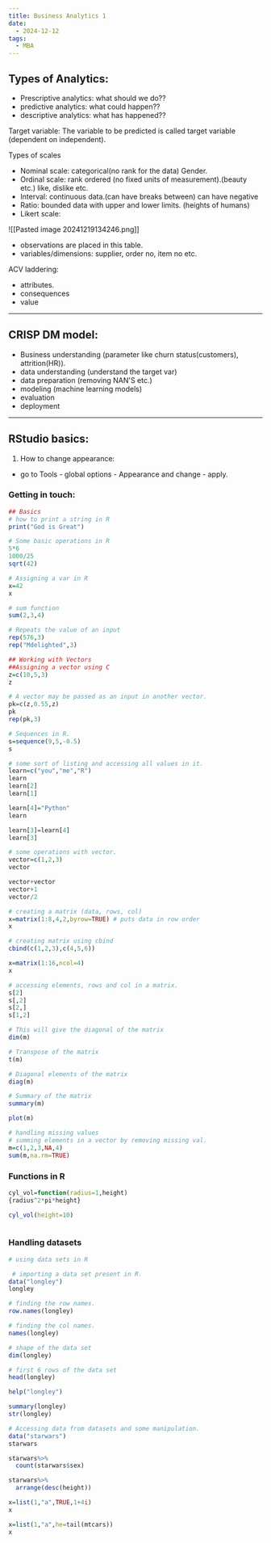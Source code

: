 ```yaml
---
title: Business Analytics 1
date:
  - 2024-12-12
tags:
  - MBA
---
```


## Types of Analytics:

- Prescriptive analytics: what should we do??
- predictive analytics: what could happen??
- descriptive analytics: what has happened??

Target variable:
The variable to be predicted is called target variable (dependent on independent).

Types of scales
- Nominal scale: categorical(no rank for the data) Gender.
- Ordinal scale: rank ordered (no fixed units of measurement).(beauty etc.) like, dislike etc.
- Interval: continuous data.(can have breaks between) can have negative
- Ratio: bounded data with upper and lower limits. (heights of  humans)
- Likert scale: 

![[Pasted image 20241219134246.png]]

- observations are placed in this table.
- variables/dimensions: supplier, order no, item no etc.




ACV laddering:
- attributes.
- consequences
- value

---

## CRISP DM model:

- Business understanding (parameter like churn status(customers), attrition(HR)).
- data understanding (understand the target var)
- data preparation (removing NAN'S etc.)
- modeling (machine learning models)
- evaluation 
- deployment

---

## RStudio basics:

1. How to change appearance:
- go to  Tools - global options - Appearance and change - apply.


### Getting in touch:

```R
## Basics
# how to print a string in R
print("God is Great") 

```

```R
# Some basic operations in R
5*6
1000/25
sqrt(42)
```

```R
# Assigning a var in R
x=42
x

```
```R
# sum function
sum(2,3,4)

# Repeats the value of an input
rep(576,3)
rep("Mdelighted",3)
```

```R
## Working with Vectors 
##Assigning a vector using C
z=c(10,5,3)
z

# A vector may be passed as an input in another vector.
pk=c(z,0.55,z)
pk
rep(pk,3)

# Sequences in R.
s=sequence(9,5,-0.5)
s

# some sort of listing and accessing all values in it.
learn=c("you","me","R")
learn
learn[2]
learn[1]

learn[4]="Python"
learn

learn[3]=learn[4]
learn[3]

# some operations with vector.
vector=c(1,2,3)
vector

vector+vector
vector+1
vector/2

```

```R
# creating a matrix (data, rows, col)
x=matrix(1:8,4,2,byrow=TRUE) # puts data in row order
x

# creating matrix using cbind
cbind(c(1,2,3),c(4,5,6))

x=matrix(1:16,ncol=4)
x

# accessing elements, rows and col in a matrix.
s[2]
s[,2]
s[2,]
s[1,2]

# This will give the diagonal of the matrix
dim(m)

# Transpose of the matrix
t(m)

# Diagonal elements of the matrix
diag(m)

# Summary of the matrix
summary(m)

plot(m)

```


```R
# handling missing values
# summing elements in a vector by removing missing val.
m=c(1,2,3,NA,4)
sum(m,na.rm=TRUE)

```


### Functions in R

```R
cyl_vol=function(radius=1,height)
{radius^2*pi*height}

cyl_vol(height=10)

```

```R

```
### Handling datasets

```R
# using data sets in R 

 # importing a data set present in R.
data("longley")
longley

# finding the row names.
row.names(longley) 

# finding the col names.
names(longley) 

# shape of the data set
dim(longley)

# first 6 rows of the data set
head(longley) 

help("longley")

summary(longley)
str(longley)

# Accessing data from datasets and some manipulation.
data("starwars")
starwars

starwars%>% 
  count(starwars$sex)

starwars%>%
  arrange(desc(height))

```

```R
x=list(1,"a",TRUE,1+4i)
x

x=list(1,"a",he=tail(mtcars))
x

```

```R

```